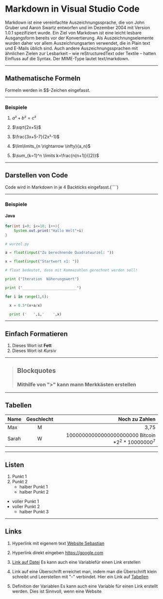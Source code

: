 # Markdown in Visual Studio Code
Markdown ist eine vereinfachte Auszeichnungssprache, die von John Gruber und Aaron Swartz entworfen und im Dezember 2004 mit Version 1.0.1 spezifiziert wurde. Ein Ziel von Markdown ist eine leicht lesbare Ausgangsform bereits vor der Konvertierung. Als Auszeichnungselemente wurden daher vor allem Auszeichnungsarten verwendet, die in Plain text und E-Mails üblich sind. Auch andere Auszeichnungssprachen mit ähnlichen Zielen zur Lesbarkeit – wie reStructuredText oder Textile – hatten Einfluss auf die Syntax. Der MIME-Type lautet text/markdown.

---

## Mathematische Formeln
Formeln werden in $$-Zeichen eingefasst.

---
### Beispiele
1. $a²+b²=c²$

2. $\sqrt{2x+5}$

3. $\frac{3x+5-7}{2x²-1}$

4. $\lim\limits_{n \rightarrow \infty}{a_n}$

5. $\sum_{k=1}^n \limits k=\frac{n(n+1)}{(2)}$
---

## Darstellen von Code
Code wird in Markdown in je 4 Backticks eingefasst.(````)

---

### Beispiele
#### Java


````Java
for(int i=0; i<=10; i++){
    System.out.print("Hallo Welt"+i)
}
````

````Python
# wurzel.py

a = float(input("Zu berechnende Quadratwurzel: "))

x = float(input("Startwert x1: "))

# float bedeutet, dass mit Kommazahlen gerechnet werden soll!  

print ("Iteration  Näherungswert")

print ("_________________________")   

for i in range(1,6):

  x = 0.5*(x+a/x)

  print ('   ',i,'    ',x)
````

---

## Einfach Formatieren

1. Dieses Wort ist **Fett**
2. Dieses Wort ist _Kursiv_

---

> ## Blockquotes
> ### Mithilfe von ">" kann mann Merkkästen erstellen

---

## Tabellen
|Name|Geschlecht|Noch zu Zahlen|
|:-     |:-: |-:|
|Max    |M| 3,75|
|Sarah  |W| 10000000000000000000000 Bitcoin $* 2^2*10000000^7$|

---

## Listen
1. Punkt 1
2. Punkt 2
    - halber Punkt 1
    - halber Punkt 2

- voller Punkt 1
- voller Punkt 2
    - halber Punkt 3

---

## Links
1. Hyperlink mit eigenem text
[Website Sebastian](https://www.google.com)

2. Hyperlink direkt eingeben
https://google.com

3. [Link auf Datei](./test.md)
Es kann auch eine Variablefür einen Link erstellen

4. Link auf eine Überschrift erreichet man, indem man die Überschrift klein schreibt und Leerstellen mit "-"
verbindet. Hier ein Link auf [Tabellen](tabellen)

5. Definition der Variablen
Es kann auch eine Variable für einen Link erstellt werden. Dies ist Sinnvoll, wenn eine Website